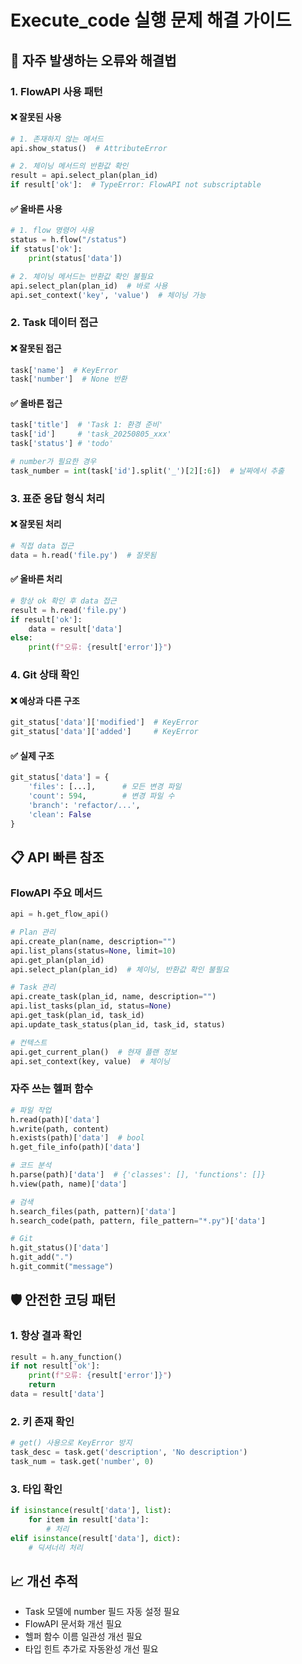 # Execute_code 실행 문제 해결 가이드

## 🔴 자주 발생하는 오류와 해결법

### 1. FlowAPI 사용 패턴

#### ❌ 잘못된 사용
```python
# 1. 존재하지 않는 메서드
api.show_status()  # AttributeError

# 2. 체이닝 메서드의 반환값 확인
result = api.select_plan(plan_id)
if result['ok']:  # TypeError: FlowAPI not subscriptable
```

#### ✅ 올바른 사용
```python
# 1. flow 명령어 사용
status = h.flow("/status")
if status['ok']:
    print(status['data'])

# 2. 체이닝 메서드는 반환값 확인 불필요
api.select_plan(plan_id)  # 바로 사용
api.set_context('key', 'value')  # 체이닝 가능
```

### 2. Task 데이터 접근

#### ❌ 잘못된 접근
```python
task['name']  # KeyError
task['number']  # None 반환
```

#### ✅ 올바른 접근
```python
task['title']  # 'Task 1: 환경 준비'
task['id']     # 'task_20250805_xxx'
task['status'] # 'todo'

# number가 필요한 경우
task_number = int(task['id'].split('_')[2][:6])  # 날짜에서 추출
```

### 3. 표준 응답 형식 처리

#### ❌ 잘못된 처리
```python
# 직접 data 접근
data = h.read('file.py')  # 잘못됨
```

#### ✅ 올바른 처리
```python
# 항상 ok 확인 후 data 접근
result = h.read('file.py')
if result['ok']:
    data = result['data']
else:
    print(f"오류: {result['error']}")
```

### 4. Git 상태 확인

#### ❌ 예상과 다른 구조
```python
git_status['data']['modified']  # KeyError
git_status['data']['added']     # KeyError
```

#### ✅ 실제 구조
```python
git_status['data'] = {
    'files': [...],      # 모든 변경 파일
    'count': 594,        # 변경 파일 수
    'branch': 'refactor/...',
    'clean': False
}
```

## 📋 API 빠른 참조

### FlowAPI 주요 메서드
```python
api = h.get_flow_api()

# Plan 관리
api.create_plan(name, description="")
api.list_plans(status=None, limit=10)
api.get_plan(plan_id)
api.select_plan(plan_id)  # 체이닝, 반환값 확인 불필요

# Task 관리
api.create_task(plan_id, name, description="")
api.list_tasks(plan_id, status=None)
api.get_task(plan_id, task_id)
api.update_task_status(plan_id, task_id, status)

# 컨텍스트
api.get_current_plan()  # 현재 플랜 정보
api.set_context(key, value)  # 체이닝
```

### 자주 쓰는 헬퍼 함수
```python
# 파일 작업
h.read(path)['data']
h.write(path, content)
h.exists(path)['data']  # bool
h.get_file_info(path)['data']

# 코드 분석
h.parse(path)['data']  # {'classes': [], 'functions': []}
h.view(path, name)['data']

# 검색
h.search_files(path, pattern)['data']
h.search_code(path, pattern, file_pattern="*.py")['data']

# Git
h.git_status()['data']
h.git_add(".")
h.git_commit("message")
```

## 🛡️ 안전한 코딩 패턴

### 1. 항상 결과 확인
```python
result = h.any_function()
if not result['ok']:
    print(f"오류: {result['error']}")
    return
data = result['data']
```

### 2. 키 존재 확인
```python
# get() 사용으로 KeyError 방지
task_desc = task.get('description', 'No description')
task_num = task.get('number', 0)
```

### 3. 타입 확인
```python
if isinstance(result['data'], list):
    for item in result['data']:
        # 처리
elif isinstance(result['data'], dict):
    # 딕셔너리 처리
```

## 📈 개선 추적

- Task 모델에 number 필드 자동 설정 필요
- FlowAPI 문서화 개선 필요
- 헬퍼 함수 이름 일관성 개선 필요
- 타입 힌트 추가로 자동완성 개선 필요
